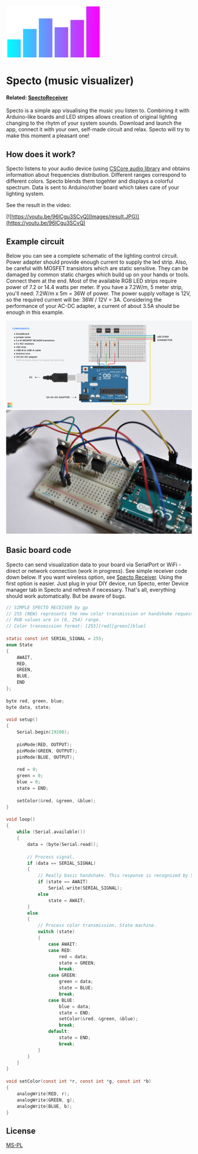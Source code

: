 
![alt Specto icon](Images/icon-flat.png) 
# Specto (music  visualizer)

#### Related: [SpectoReceiver](https://github.com/pawel-guz/Specto-Receiver)
Specto is a simple app visualising the music you listen to. Combining it with Arduino-like boards and LED stripes allows creation of original lighting changing to the rhytm of your system sounds. Download and launch the app, connect it with your own, self-made circuit and relax. Specto will try to make this moment a pleasant one!

## How does it work?

Specto listens to your audio device (using [CSCore audio library](https://github.com/filoe/cscore) and obtains information about frequencies distribution. Different ranges correspond to different colors. Specto blends them togehter and displays a colorful spectrum. Data is sent to Arduino/other board which takes care of your lighting system.

See the result in the video: 

[![https://youtu.be/96lCgu3SCvQ](Images/result.JPG)](https://youtu.be/96lCgu3SCvQ)

## Example circuit

Below you can see a complete schematic of the lighting control circuit. Power adapter should provide enough current to supply the led strip. Also, be careful with MOSFET transistors which are static sensitive. They can be damaged by common static charges which build up on your hands or tools. Connect them at the end. Most of the available RGB LED strips require power of 7.2 or 14.4 watts per meter. If you have a 7.2W/m, 5 meter strip, you'll need: 7.2W/m x 5m = 36W of power. The power supply voltage is 12V, so the required current will be: 36W / 12V = 3A. Considering the performance of your AC-DC adapter, a current of about 3.5A should be enough in this example.

![alt Specto circuit schematics](Images/circuit.png) 
![alt Assemled Specto circuit](Images/breadboard.JPG)

## Basic board code
Specto can send visualization data to your board via SerialPort or WiFi - direct or network connection (work in progress). See simple receiver code down below. If you want wireless option, see [Specto Receiver](). Using the first option is easier. Just plug in your DIY device, run Specto, enter Device manager tab in Specto and refresh if necessary. That's all, everything should work automatically. But be aware of bugs.

```c
// SIMPLE SPECTO RECEIVER by gp
// 255 (NEW) represents the new color transmission or handshake request ahead.
// RGB values are in (0, 254) range.
// Color transmission format: [255][red][green][blue]

static const int SERIAL_SIGNAL = 255;
enum State
{
    AWAIT,
    RED,
    GREEN,
    BLUE,
    END
};

byte red, green, blue;    
byte data, state;

void setup()
{
    Serial.begin(19200);

    pinMode(RED, OUTPUT);
    pinMode(GREEN, OUTPUT);
    pinMode(BLUE, OUTPUT);

    red = 0;
    green = 0; 
    blue = 0;
    state = END;

    setColor(&red, &green, &blue);
}

void loop()
{
    while (Serial.available())
    {
        data = (byte)Serial.read();

        // Process signal.
        if (data == SERIAL_SIGNAL)
        {
            // Really basic handshake. This response is recognized by Specto.
            if (state == AWAIT)
                Serial.write(SERIAL_SIGNAL); 
            else
                state = AWAIT;
        }
        else
        {
            // Process color transmission. State machine.
            switch (state) 
            {
                case AWAIT:
                case RED:
                    red = data;
                    state = GREEN;
                    break;
                case GREEN:
                    green = data;
                    state = BLUE;
                    break;
                case BLUE:
                    blue = data;
                    state = END;
                    setColor(&red, &green, &blue);
                    break;
                default:
                    state = END; 
                    break;
            }
        }
    } 
}

void setColor(const int *r, const int *g, const int *b)
{ 
    analogWrite(RED, r);
    analogWrite(GREEN, g);
    analogWrite(BLUE, b); 
}
```

## License
[MS-PL](https://opensource.org/licenses/MS-PL)
